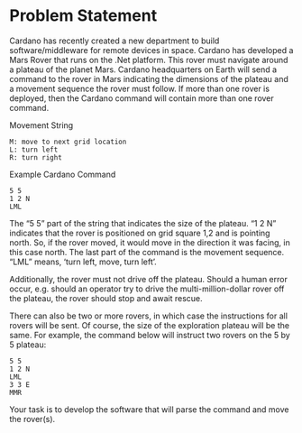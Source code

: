 # 
# Problem Statement
Cardano has recently created a new department to build software/middleware for remote devices in space. Cardano has developed a Mars Rover that runs on the .Net platform. This rover must navigate around a plateau of the planet Mars. Cardano headquarters on Earth will send a command to the rover in Mars indicating the dimensions of the plateau and a movement sequence the rover must follow. If more than one rover is deployed, then the Cardano command will contain more than one rover command.

Movement String 
```
M: move to next grid location
L: turn left
R: turn right 
```

Example Cardano Command
```
5 5
1 2 N
LML
```

The “5 5” part of the string that indicates the size of the plateau.  “1 2 N” indicates that the rover is positioned on grid square 1,2 and is pointing north.  So, if the rover moved, it would move in the direction it was facing, in this case north.  The last part of the command is the movement sequence.  “LML” means, ‘turn left, move, turn left’.

Additionally, the rover must not drive off the plateau. Should a human error occur, e.g. should an operator try to drive the multi-million-dollar rover off the plateau, the rover should stop and await rescue.  

There can also be two or more rovers, in which case the instructions for all rovers will be sent.  Of course, the size of the exploration plateau will be the same.  For example, the command below will instruct two rovers on the 5 by 5 plateau:
```
5 5
1 2 N
LML
3 3 E
MMR
```

Your task is to develop the software that will parse the command and move the rover(s).
